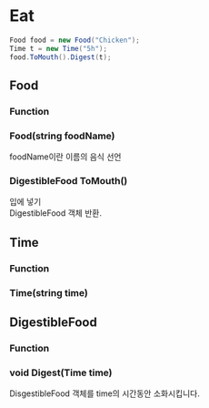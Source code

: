 # Eat
```cs
Food food = new Food("Chicken");
Time t = new Time("5h");
food.ToMouth().Digest(t);
```
## Food
### Function
### Food(string foodName)
foodName이란 이름의 음식 선언
### DigestibleFood ToMouth()
입에 넣기 <br>
DigestibleFood 객체 반환.
## Time
### Function
### Time(string time)
## DigestibleFood
### Function
### void Digest(Time time)
DisgestibleFood 객체를 time의 시간동안 소화시킵니다.

